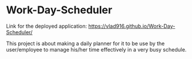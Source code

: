 # Work-Day-Scheduler

Link for the deployed application: https://vlad916.github.io/Work-Day-Scheduler/

This project is about making a daily planner for it to be use by the user/employee to manage his/her time effectively in a very busy schedule. 

